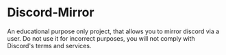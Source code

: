 # Discord-Mirror
An educational purpose only project, that allows you to mirror discord via a user. Do not use it for incorrect purposes, you will not comply with Discord's terms and services.
